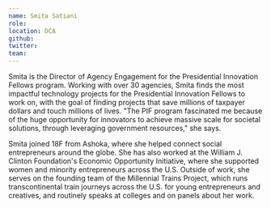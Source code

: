 ```yaml
---
name: Smita Satiani
role:
location: DCA
github:
twitter:
team:
---
```


Smita is the Director of Agency Engagement for the Presidential Innovation Fellows program. Working with over 30 agencies, Smita finds the most impactful technology projects for the Presidential Innovation Fellows to work on, with the goal of finding projects that save millions of taxpayer dollars and touch millions of lives. "The PIF program fascinated me because of the huge opportunity for innovators to achieve massive scale for societal solutions, through leveraging government resources," she says.

Smita joined 18F from Ashoka, where she helped connect social entrepreneurs around the globe. She has also worked at the William J. Clinton Foundation's Economic Opportunity Initiative, where she supported women and minority entrepreneurs across the U.S. Outside of work, she serves on the founding team of the Millennial Trains Project, which runs transcontinental train journeys across the U.S. for young entrepreneurs and creatives, and routinely speaks at colleges and on panels about her work.
